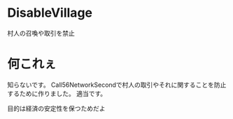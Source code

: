 # DisableVillage
村人の召喚や取引を禁止

# 何これぇ
知らないです。
Call56NetworkSecondで村人の取引やそれに関することを防止するために作りました。
適当です。

目的は経済の安定性を保つためだよ
